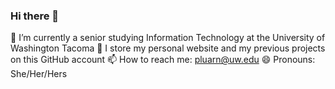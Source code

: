 ### Hi there 👋

🌱 I’m currently a senior studying Information Technology at the University of Washington Tacoma
💬 I store my personal website and my previous projects on this GitHub account
📫 How to reach me: pluarn@uw.edu
😄 Pronouns: She/Her/Hers
